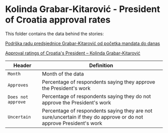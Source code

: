 # Kolinda Grabar-Kitarović - President of Croatia approval rates

This folder contains the data behind the stories: 

[Podrška radu predsjednice Grabar-Kitarović od početka mandata do danas](https://viborc.com/hr/podrska-radu-predsjednice-grabar-kitarovic-od-pocetka-mandata-do-danas/)

[Approval ratings of Croatia's President – Kolinda Grabar-Kitarović](https://viborc.com/approval-ratings-kolinda-grabar-kitarovic-croatia-president/)




Header | Definition
---|---------
`Month` | Month of the data
`Approves` | Percentage of respondents saying they approve the President's work
`Does not approve` | Percentage of respondents saying they do not approve the President's work
`Uncertain` | Percentage of respondents saying they are not sure/uncertain if they do approve or do not approve President's work
